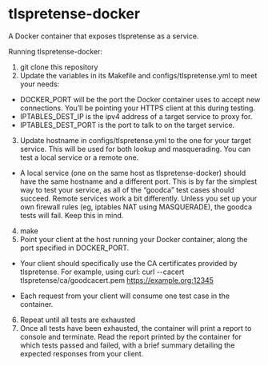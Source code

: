 # tlspretense-docker
A Docker container that exposes tlspretense as a service.

Running tlspretense-docker:

1. git clone this repository
2. Update the variables in its Makefile and configs/tlspretense.yml to meet your needs:

  - DOCKER_PORT will be the port the Docker container uses to accept new connections. You’ll be pointing your HTTPS client at this during testing.
  - IPTABLES_DEST_IP is the ipv4 address of a target service to proxy for.
  - IPTABLES_DEST_PORT is the port to talk to on the target service.
  
3. Update hostname in configs/tlspretense.yml to the one for your target service. This will be used for both lookup and masquerading.
You can test a local service or a remote one.
  - A local service (one on the same host as tlspretense-docker) should have the same hostname and a different port. This is by far the simplest way to test your service, as all of the “goodca” test cases should succeed.
Remote services work a bit differently. Unless you set up your own firewall rules (eg, iptables NAT using MASQUERADE), the goodca tests will fail. Keep this in mind.
4. make
5. Point your client at the host running your Docker container, along the port specified in DOCKER_PORT.

  - Your client should specifically use the CA certificates provided by tlspretense. For example, using curl: 
    curl --cacert tlspretense/ca/goodcacert.pem https://example.org:12345

  - Each request from your client will consume one test case in the container.
6. Repeat until all tests are exhausted
7. Once all tests have been exhausted, the container will print a report to console and terminate. Read the report printed by the container for which tests passed and failed, with a brief summary detailing the expected responses from your client.